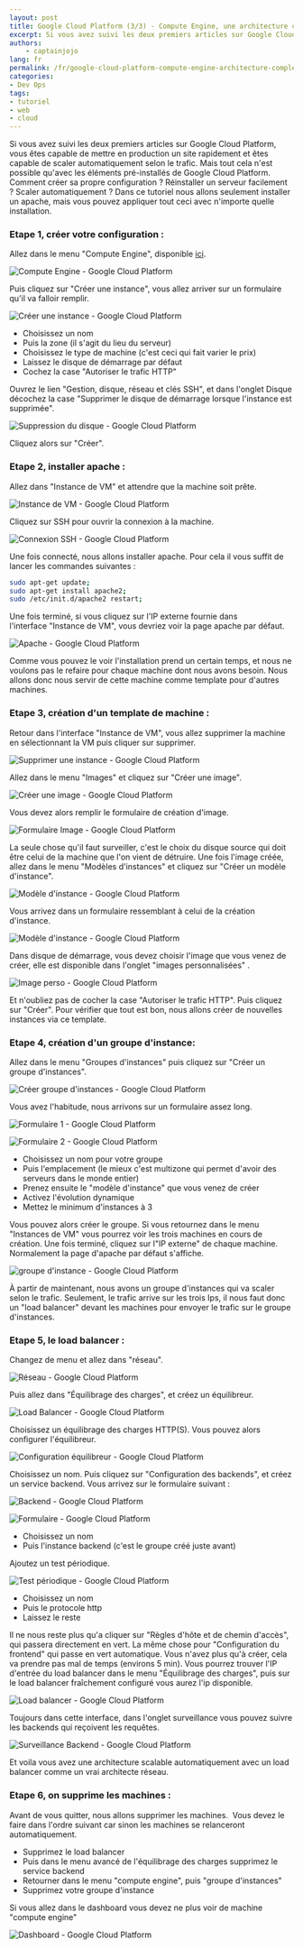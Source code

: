 ```yaml
---
layout: post
title: Google Cloud Platform (3/3) - Compute Engine, une architecture complete
excerpt: Si vous avez suivi les deux premiers articles sur Google Cloud Platform, vous êtes capable de mettre en production un site rapidement et êtes capable de scaler automatiquement selon le trafic. Mais tout cela n'est possible qu'avec les éléments pré-installés de Google Cloud Platform. Comment créer sa propre configuration ? Réinstaller un serveur facilement ? Scaler automatiquement ?
authors:
    - captainjojo
lang: fr
permalink: /fr/google-cloud-platform-compute-engine-architecture-complete/
categories:
- Dev Ops
tags:
- tutoriel
- web
- cloud
---
```


Si vous avez suivi les deux premiers articles sur Google Cloud Platform, vous êtes capable de mettre en production un site rapidement et êtes capable de scaler automatiquement selon le trafic. Mais tout cela n'est possible qu'avec les éléments pré-installés de Google Cloud Platform. Comment créer sa propre configuration ? Réinstaller un serveur facilement ? Scaler automatiquement ?
Dans ce tutoriel nous allons seulement installer un apache, mais vous pouvez appliquer tout ceci avec n'importe quelle installation.

### Etape 1, créer votre configuration :

Allez dans le menu "Compute Engine", disponible [ici](https://console.cloud.google.com/compute/instances).

![Compute Engine - Google Cloud Platform](/assets/2016-12-12-google-cloud-platform-compute-engine-architecture-complete/capture-decran-2016-11-30-a-18.09.20.png)

Puis cliquez sur "Créer une instance", vous allez arriver sur un formulaire qu'il va falloir remplir.

![Créer une instance - Google Cloud Platform](/assets/2016-12-12-google-cloud-platform-compute-engine-architecture-complete/capture-decran-2016-11-30-a-18.11.17.png)

- Choisissez un nom
- Puis la zone (il s'agit du lieu du serveur)
- Choisissez le type de machine (c'est ceci qui fait varier le prix)
- Laissez le disque de démarrage par défaut
- Cochez la case "Autoriser le trafic HTTP"

Ouvrez le lien "Gestion, disque, réseau et clés SSH", et dans l'onglet Disque décochez la case "Supprimer le disque de démarrage lorsque l'instance est supprimée".

![Suppression du disque - Google Cloud Platform](/assets/2016-12-12-google-cloud-platform-compute-engine-architecture-complete/capture-decran-2016-11-30-a-18.14.42.png)

Cliquez alors sur "Créer".

### Etape 2, installer apache :

Allez dans "Instance de VM" et attendre que la machine soit prête.

![Instance de VM - Google Cloud Platform](/assets/2016-12-12-google-cloud-platform-compute-engine-architecture-complete/capture-decran-2016-11-30-a-18.18.22.png)

Cliquez sur SSH pour ouvrir la connexion à la machine.

![Connexion SSH - Google Cloud Platform](/assets/2016-12-12-google-cloud-platform-compute-engine-architecture-complete/capture-decran-2016-11-30-a-18.20.12.png)

Une fois connecté, nous allons installer apache. Pour cela il vous suffit de lancer les commandes suivantes :

```sh
sudo apt-get update;
sudo apt-get install apache2;
sudo /etc/init.d/apache2 restart;
```

Une fois terminé, si vous cliquez sur l'IP externe fournie dans l'interface "Instance de VM", vous devriez voir la page apache par défaut.

![Apache - Google Cloud Platform](/assets/2016-12-12-google-cloud-platform-compute-engine-architecture-complete/capture-decran-2016-11-30-a-18.25.36.png)

Comme vous pouvez le voir l'installation prend un certain temps, et nous ne voulons pas le refaire pour chaque machine dont nous avons besoin. Nous allons donc nous servir de cette machine comme template pour d'autres machines.

### Etape 3, création d'un template de machine :

Retour dans l'interface "Instance de VM", vous allez supprimer la machine en sélectionnant la VM puis cliquer sur supprimer.

![Supprimer une instance - Google Cloud Platform](/assets/2016-12-12-google-cloud-platform-compute-engine-architecture-complete/capture-decran-2016-11-30-a-18.29.17.png)

Allez dans le menu "Images" et cliquez sur "Créer une image".

![Créer une image - Google Cloud Platform](/assets/2016-12-12-google-cloud-platform-compute-engine-architecture-complete/capture-decran-2016-11-30-a-18.32.54.png)

Vous devez alors remplir le formulaire de création d'image.

![Formulaire Image - Google Cloud Platform](/assets/2016-12-12-google-cloud-platform-compute-engine-architecture-complete/capture-decran-2016-11-30-a-18.33.58.png)

La seule chose qu'il faut surveiller, c'est le choix du disque source qui doit être celui de la machine que l'on vient de détruire.
Une fois l'image créée, allez dans le menu "Modèles d'instances" et cliquez sur "Créer un modèle d'instance".

![Modèle d'instance - Google Cloud Platform](/assets/2016-12-12-google-cloud-platform-compute-engine-architecture-complete/capture-decran-2016-11-30-a-18.37.04.png)

Vous arrivez dans un formulaire ressemblant à celui de la création d'instance.

![Modèle d'instance - Google Cloud Platform](/assets/2016-12-12-google-cloud-platform-compute-engine-architecture-complete/capture-decran-2016-11-30-a-18.39.26.png)

Dans disque de démarrage, vous devez choisir l'image que vous venez de créer, elle est disponible dans l'onglet "images personnalisées" .

![Image perso - Google Cloud Platform](/assets/2016-12-12-google-cloud-platform-compute-engine-architecture-complete/capture-decran-2016-11-30-a-18.41.14.png)

Et n'oubliez pas de cocher la case "Autoriser le trafic HTTP". Puis cliquez sur "Créer".
Pour vérifier que tout est bon, nous allons créer de nouvelles instances via ce template.

### Etape 4, création d'un groupe d'instance:

Allez dans le menu "Groupes d'instances" puis cliquez sur "Créer un groupe d'instances".

![Créer groupe d'instances - Google Cloud Platform](/assets/2016-12-12-google-cloud-platform-compute-engine-architecture-complete/capture-decran-2016-11-30-a-18.47.54.png)

Vous avez l'habitude, nous arrivons sur un formulaire assez long.

![Formulaire 1 - Google Cloud Platform](/assets/2016-12-12-google-cloud-platform-compute-engine-architecture-complete/capture-decran-2016-11-30-a-18.49.30.png)

![Formulaire 2 - Google Cloud Platform](/assets/2016-12-12-google-cloud-platform-compute-engine-architecture-complete/capture-decran-2016-11-30-a-18.49.43.png)

- Choisissez un nom pour votre groupe
- Puis l'emplacement (le mieux c'est multizone qui permet d'avoir des serveurs dans le monde entier)
- Prenez ensuite le "modèle d'instance" que vous venez de créer
- Activez l'évolution dynamique
- Mettez le minimum d'instances à 3

Vous pouvez alors créer le groupe.
Si vous retournez dans le menu "Instances de VM" vous pourrez voir les trois machines en cours de création. Une fois terminé, cliquez sur l"IP externe" de chaque machine. Normalement la page d'apache par défaut s'affiche.

![groupe d'instance - Google Cloud Platform](/assets/2016-12-12-google-cloud-platform-compute-engine-architecture-complete/capture-decran-2016-11-30-a-18.56.59.png)

À partir de maintenant, nous avons un groupe d'instances qui va scaler selon le trafic. Seulement, le trafic arrive sur les trois Ips, il nous faut donc un "load balancer" devant les machines pour envoyer le trafic sur le groupe d'instances.

### Etape 5, le load balancer :

Changez de menu et allez dans "réseau".

![Réseau - Google Cloud Platform](/assets/2016-12-12-google-cloud-platform-compute-engine-architecture-complete/capture-decran-2016-11-30-a-19.02.40.png)

Puis allez dans "Équilibrage des charges", et créez un équilibreur.

![Load Balancer - Google Cloud Platform](/assets/2016-12-12-google-cloud-platform-compute-engine-architecture-complete/capture-decran-2016-11-30-a-19.05.27.png)

Choisissez un équilibrage des charges HTTP(S).
Vous pouvez alors configurer l'équilibreur.

![Configuration équilibreur - Google Cloud Platform](/assets/2016-12-12-google-cloud-platform-compute-engine-architecture-complete/capture-decran-2016-11-30-a-19.07.08.png)

Choisissez un nom.
Puis cliquez sur "Configuration des backends", et créez un service backend.
Vous arrivez sur le formulaire suivant :

![Backend - Google Cloud Platform](/assets/2016-12-12-google-cloud-platform-compute-engine-architecture-complete/capture-decran-2016-11-30-a-19.10.37.png)

![Formulaire - Google Cloud Platform](/assets/2016-12-12-google-cloud-platform-compute-engine-architecture-complete/capture-decran-2016-11-30-a-19.10.42.png)

- Choisissez un nom
- Puis l'instance backend (c'est le groupe créé juste avant)

Ajoutez un test périodique.

![Test périodique - Google Cloud Platform](/assets/2016-12-12-google-cloud-platform-compute-engine-architecture-complete/capture-decran-2016-11-30-a-19.11.07.png)

- Choisissez un nom
- Puis le protocole http
- Laissez le reste

Il ne nous reste plus qu'a cliquer sur "Règles d'hôte et de chemin d'accès", qui passera directement en vert. La même chose pour "Configuration du frontend" qui passe en vert automatique.
Vous n'avez plus qu'à créer, cela va prendre pas mal de temps (environs 5 min).
Vous pourrez trouver l'IP d'entrée du load balancer dans le menu "Équilibrage des charges", puis sur le load balancer fraîchement configuré vous aurez l'ip disponible.

![Load balancer - Google Cloud Platform](/assets/2016-12-12-google-cloud-platform-compute-engine-architecture-complete/capture-decran-2016-11-30-a-19.17.18.png)

Toujours dans cette interface, dans l'onglet surveillance vous pouvez suivre les backends qui reçoivent les requêtes.

![Surveillance Backend - Google Cloud Platform](/assets/2016-12-12-google-cloud-platform-compute-engine-architecture-complete/capture-decran-2016-11-30-a-19.20.22.png)

Et voila vous avez une architecture scalable automatiquement avec un load balancer comme un vrai architecte réseau.

### Etape 6, on supprime les machines :

Avant de vous quitter, nous allons supprimer les machines.  Vous devez le faire dans l'ordre suivant car sinon les machines se relanceront automatiquement.

- Supprimez le load balancer
- Puis dans le menu avancé de l'équilibrage des charges supprimez le service backend
- Retourner dans le menu "compute engine", puis "groupe d'instances"
- Supprimez votre groupe d'instance

Si vous allez dans le dashboard vous devez ne plus voir de machine "compute engine"


![Dashboard - Google Cloud Platform](/assets/2016-12-12-google-cloud-platform-compute-engine-architecture-complete/capture-decran-2016-11-30-a-19.28.32.png)
